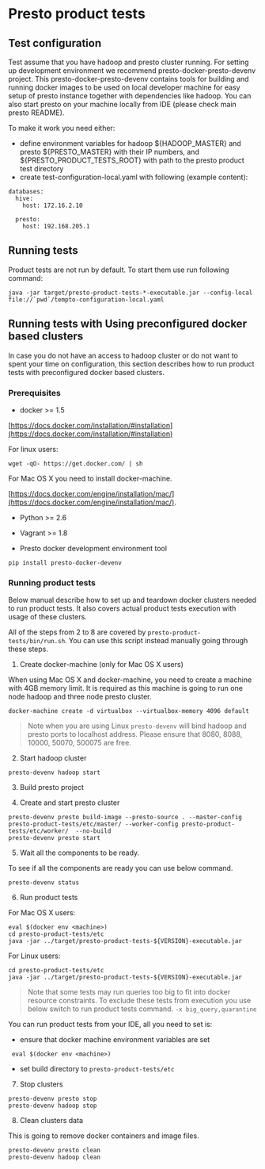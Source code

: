 # Presto product tests

## Test configuration

Test assume that you have hadoop and presto cluster running. For setting up development environment we
recommend presto-docker-presto-devenv project. This presto-docker-presto-devenv contains tools for building and running
docker images to be used on local developer machine for easy setup of presto instance together with dependencies
like hadoop. You can also start presto on your machine locally from IDE (please check main presto README).

To make it work you need either:
 - define environment variables for hadoop ${HADOOP_MASTER} and presto ${PRESTO_MASTER} with their IP numbers,
and ${PRESTO_PRODUCT_TESTS_ROOT} with path to the presto product test directory
 - create test-configuration-local.yaml with following (example content):

```
databases:
  hive:
    host: 172.16.2.10

  presto:
    host: 192.168.205.1
```

## Running tests

Product tests are not run by default. To start them use run following command:

```
java -jar target/presto-product-tests-*-executable.jar --config-local file://`pwd`/tempto-configuration-local.yaml
```

## Running tests with Using preconfigured docker based clusters

In case you do not have an access to hadoop cluster or do not want to spent your time on configuration, this section
describes how to run product tests with preconfigured docker based clusters.

### Prerequisites

* docker >= 1.5

[https://docs.docker.com/installation/#installation](https://docs.docker.com/installation/#installation)

For linux users:
```
wget -qO- https://get.docker.com/ | sh
```

For Mac OS X you need to install docker-machine.

[https://docs.docker.com/engine/installation/mac/](https://docs.docker.com/engine/installation/mac/).

* Python >= 2.6

* Vagrant >= 1.8

* Presto docker development environment tool

```
pip install presto-docker-devenv
```

### Running product tests

Below manual describe how to set up and teardown docker clusters needed to run product tests. 
It also covers actual product tests execution with usage of these clusters.

All of the steps from 2 to 8 are covered by ```presto-product-tests/bin/run.sh```. 
You can use this script instead manually going through these steps. 

1. Create docker-machine (only for Mac OS X users)

When using Mac OS X and docker-machine, you need to create a machine with 4GB memory limit. 
It is required as this machine is going to run one node hadoop and three node presto cluster.

```
docker-machine create -d virtualbox --virtualbox-memory 4096 default
```

> Note when you are using Linux ```presto-devenv``` will bind hadoop and presto ports to localhost address.
> Please ensure that 8080, 8088, 10000, 50070, 500075 are free.

2. Start hadoop cluster

```
presto-devenv hadoop start
```

3. Build presto project

4. Create and start presto cluster

```
presto-devenv presto build-image --presto-source . --master-config presto-product-tests/etc/master/ --worker-config presto-product-tests/etc/worker/  --no-build
presto-devenv presto start
```

5. Wait all the components to be ready.

To see if all the components are ready you can use below command.

```
presto-devenv status
```

6. Run product tests

For Mac OS X users:

```
eval $(docker env <machine>)
cd presto-product-tests/etc
java -jar ../target/presto-product-tests-${VERSION}-executable.jar 
```

For Linux users:

```
cd presto-product-tests/etc
java -jar ../target/presto-product-tests-${VERSION}-executable.jar 
```

> Note that some tests may run queries too big to fit into docker resource constraints.
> To exclude these tests from execution you use below switch to run product tests command.
> `-x big_query,quarantine`

You can run product tests from your IDE, all you need to set is:
 - ensure that docker machine environment variables are set
 ```
  eval $(docker env <machine>)
 ```
 - set build directory to ```presto-product-tests/etc```


7. Stop clusters

```
presto-devenv presto stop
presto-devenv hadoop stop
```

8. Clean clusters data

This is going to remove docker containers and image files.

```
presto-devenv presto clean
presto-devenv hadoop clean
```
